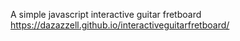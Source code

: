 A simple javascript interactive guitar fretboard https://dazazzell.github.io/interactiveguitarfretboard/
